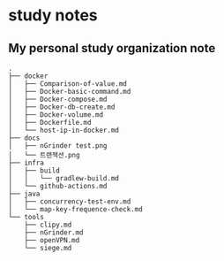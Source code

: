 # study notes 
## My personal study organization note     
    .
    ├── docker
    │   ├── Comparison-of-value.md
    │   ├── Docker-basic-command.md
    │   ├── Docker-compose.md
    │   ├── Docker-db-create.md
    │   ├── Docker-volume.md
    │   ├── Dockerfile.md
    │   └── host-ip-in-docker.md
    ├── docs
    │   ├── nGrinder test.png
    │   └── 트랜잭션.png
    ├── infra
    │   ├── build
    │   │   └── gradlew-build.md
    │   └── github-actions.md
    ├── java
    │   ├── concurrency-test-env.md
    │   └── map-key-frequence-check.md
    └── tools
        ├── clipy.md
        ├── nGrinder.md
        ├── openVPN.md
        └── siege.md
